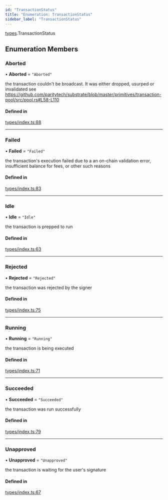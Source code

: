 ```yaml
---
id: "TransactionStatus"
title: "Enumeration: TransactionStatus"
sidebar_label: "TransactionStatus"
---
```


[types](../../../modules/Types/Types.md).TransactionStatus

## Enumeration Members

### Aborted

• **Aborted** = ``"Aborted"``

the transaction couldn't be broadcast. It was either dropped, usurped or invalidated
see https://github.com/paritytech/substrate/blob/master/primitives/transaction-pool/src/pool.rs#L58-L110

#### Defined in

[types/index.ts:88](https://github.com/PolymeshAssociation/polymesh-sdk/blob/95e180d2/src/types/index.ts#L88)

___

### Failed

• **Failed** = ``"Failed"``

the transaction's execution failed due to a an on-chain validation error, insufficient balance for fees, or other such reasons

#### Defined in

[types/index.ts:83](https://github.com/PolymeshAssociation/polymesh-sdk/blob/95e180d2/src/types/index.ts#L83)

___

### Idle

• **Idle** = ``"Idle"``

the transaction is prepped to run

#### Defined in

[types/index.ts:63](https://github.com/PolymeshAssociation/polymesh-sdk/blob/95e180d2/src/types/index.ts#L63)

___

### Rejected

• **Rejected** = ``"Rejected"``

the transaction was rejected by the signer

#### Defined in

[types/index.ts:75](https://github.com/PolymeshAssociation/polymesh-sdk/blob/95e180d2/src/types/index.ts#L75)

___

### Running

• **Running** = ``"Running"``

the transaction is being executed

#### Defined in

[types/index.ts:71](https://github.com/PolymeshAssociation/polymesh-sdk/blob/95e180d2/src/types/index.ts#L71)

___

### Succeeded

• **Succeeded** = ``"Succeeded"``

the transaction was run successfully

#### Defined in

[types/index.ts:79](https://github.com/PolymeshAssociation/polymesh-sdk/blob/95e180d2/src/types/index.ts#L79)

___

### Unapproved

• **Unapproved** = ``"Unapproved"``

the transaction is waiting for the user's signature

#### Defined in

[types/index.ts:67](https://github.com/PolymeshAssociation/polymesh-sdk/blob/95e180d2/src/types/index.ts#L67)

